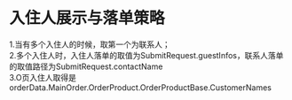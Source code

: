 # 入住人展示与落单策略

1.当有多个入住人的时候，取第一个为联系人；  
2.多个入住人时，入住人落单的取值为SubmitRequest.guestInfos，联系人落单的取值路径为SubmitRequest.contactName  
3.O页入住人取得是orderData.MainOrder.OrderProduct.OrderProductBase.CustomerNames

‍
